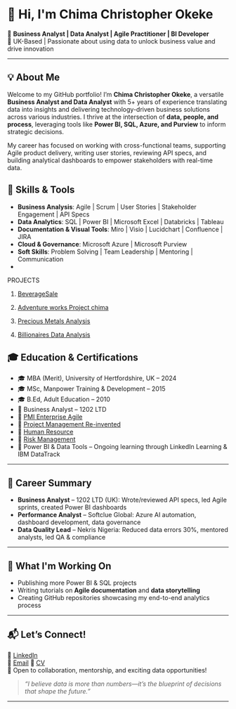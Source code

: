 # 👋 Hi, I'm Chima Christopher Okeke

🎯 **Business Analyst | Data Analyst | Agile Practitioner | BI Developer**  
📍 UK-Based | Passionate about using data to unlock business value and drive innovation

---

## 💡 About Me

Welcome to my GitHub portfolio! I’m **Chima Christopher Okeke**, a versatile **Business Analyst and Data Analyst** with 5+ years of experience translating data into insights and delivering technology-driven business solutions across various industries. I thrive at the intersection of **data, people, and process**, leveraging tools like **Power BI, SQL, Azure, and Purview** to inform strategic decisions.

My career has focused on working with cross-functional teams, supporting Agile product delivery, writing user stories, reviewing API specs, and building analytical dashboards to empower stakeholders with real-time data.
## 🧰 Skills & Tools

- **Business Analysis**: Agile | Scrum | User Stories | Stakeholder Engagement | API Specs  
- **Data Analytics**: SQL | Power BI | Microsoft Excel | Databricks | Tableau  
- **Documentation & Visual Tools**: Miro | Visio | Lucidchart | Confluence | JIRA  
- **Cloud & Governance**: Microsoft Azure | Microsoft Purview  
- **Soft Skills**: Problem Solving | Team Leadership | Mentoring | Communication
- 


  PROJECTS
  
 1.  [BeverageSale](https://github.com/ChimaOkeke/BeverageSales)
  
  2. [Adventure works Project chima](https://github.com/ChimaOkeke/Adventure-works-project-Chima-)
  3. [Precious Metals Analysis](https://github.com/ChimaOkeke/Precious-Metals-Data-Analyst)
  4. [Billionaires Data Analysis](https://github.com/ChimaOkeke/Billionaires-Data-Analysis)

## 🎓 Education & Certifications

- 🎓 MBA (Merit), University of Hertfordshire, UK – 2024  
- 🎓 MSc, Manpower Training & Development – 2015  
- 🎓 B.Ed, Adult Education – 2010  
- 📜 Business Analyst – 1202 LTD  
- 📜 [PMI Enterprise Agile](https://lnkd.in/eKEzWY47)
- 📜 [Project Management Re-invented](https://www.linkedin.com/learning/certificates/60de671b383cd3ad53589cfcf25b1291c3872c1067b7131cf08835f616fccd2c)
- 📜 [Human Resource](https://www.elearningcollege.com)
- 📜 [Risk Management](https://www.elearningcollege.com)
- 📜 Power BI & Data Tools – Ongoing learning through LinkedIn Learning & IBM DataTrack  

---

## 🚀 Career Summary

- **Business Analyst** – 1202 LTD (UK): Wrote/reviewed API specs, led Agile sprints, created Power BI dashboards  
- **Performance Analyst** – Softclue Global: Azure AI automation, dashboard development, data governance  
- **Data Quality Lead** – Nekris Nigeria: Reduced data errors 30%, mentored analysts, led QA & compliance  

---

## 🌱 What I'm Working On

- Publishing more Power BI & SQL projects  
- Writing tutorials on **Agile documentation** and **data storytelling**  
- Creating GitHub repositories showcasing my end-to-end analytics process  

---

## 📬 Let’s Connect!

🔗 [LinkedIn](https://linkedin.com/in/chima-okeke-50832647)  
📧 [Email](chimex2000us@yahoo.com) 
📄  [CV](file:///C:/Users/Administrator/Desktop/backup/one%20drive/Chima%20Okeke%20CV%201211%202.pdf)   
💬 Open to collaboration, mentorship, and exciting data opportunities!

> *“I believe data is more than numbers—it’s the blueprint of decisions that shape the future.”*
---

